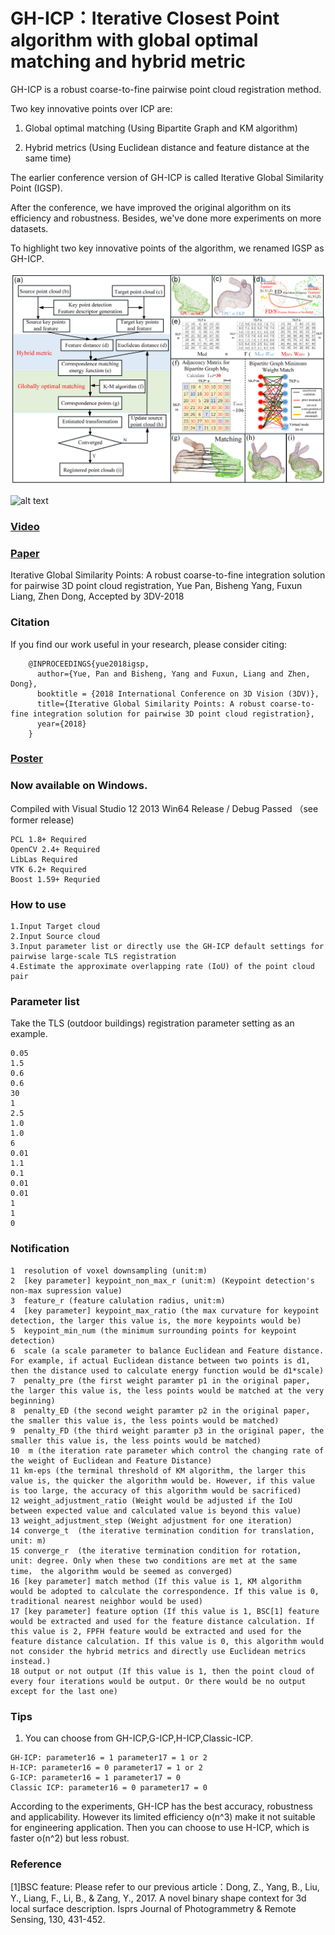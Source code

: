 # GH-ICP：Iterative Closest Point algorithm with global optimal matching and hybrid metric 
GH-ICP is a robust coarse-to-fine pairwise point cloud registration method. 

Two key innovative points over ICP are: 

1. Global optimal matching (Using Bipartite Graph and KM algorithm)

2. Hybrid metrics (Using Euclidean distance and feature distance at the same time)

The earlier conference version of GH-ICP is called Iterative Global Similarity Point (IGSP).

After the conference, we have improved the original algorithm on its efficiency and robustness. Besides, we've done more experiments on more datasets. 

To highlight two key innovative points of the algorithm, we renamed IGSP as GH-ICP.

 ![alt text](img/GH-ICPworkflow.jpg)
 
 ![alt text](img/showresult2.jpg)
 
### [Video](https://www.youtube.com/watch?v=DZr-8AceSqA)

### [Paper](https://arxiv.org/abs/1808.03899) 
Iterative Global Similarity Points: A robust coarse-to-fine integration solution for pairwise 3D point cloud registration, Yue Pan, Bisheng Yang, Fuxun Liang, Zhen Dong, Accepted by 3DV-2018 

### Citation
If you find our work useful in your research, please consider citing:
        
        @INPROCEEDINGS{yue2018igsp,    
          author={Yue, Pan and Bisheng, Yang and Fuxun, Liang and Zhen, Dong},
          booktitle = {2018 International Conference on 3D Vision (3DV)},
          title={Iterative Global Similarity Points: A robust coarse-to-fine integration solution for pairwise 3D point cloud registration},
          year={2018}
        }

### [Poster](https://github.com/YuePanEdward/YuePanEdward.github.io/blob/master/assets/3DVposter.pdf)


### Now available on Windows.
Compiled with Visual Studio 12 2013 Win64 Release / Debug Passed （see former release)
```
PCL 1.8+ Required
OpenCV 2.4+ Required
LibLas Required
VTK 6.2+ Required
Boost 1.59+ Requried
```

### How to use
```
1.Input Target cloud
2.Input Source cloud
3.Input parameter list or directly use the GH-ICP default settings for pairwise large-scale TLS registration 
4.Estimate the approximate overlapping rate (IoU) of the point cloud pair
```
### Parameter list 
Take the TLS (outdoor buildings) registration parameter setting as an example.
```
0.05
1.5
0.6
0.6
30
1
2.5
1.0
1.0
6
0.01
1.1
0.1
0.01
0.01
1
1
0
```

### Notification
```
1  resolution of voxel downsampling (unit:m)
2  [key parameter] keypoint_non_max_r (unit:m) (Keypoint detection's non-max supression value)  
3  feature_r (feature calulation radius, unit:m) 
4  [key parameter] keypoint_max_ratio (the max curvature for keypoint detection, the larger this value is, the more keypoints would be)
5  keypoint_min_num (the minimum surrounding points for keypoint detection)
6  scale (a scale parameter to balance Euclidean and Feature distance. For example, if actual Euclidean distance between two points is d1, then the distance used to calculate energy function would be d1*scale)
7  penalty_pre (the first weight paramter p1 in the original paper, the larger this value is, the less points would be matched at the very beginning)
8  penalty_ED (the second weight paramter p2 in the original paper, the smaller this value is, the less points would be matched)
9  penalty_FD (the third weight paramter p3 in the original paper, the smaller this value is, the less points would be matched)
10  m (the iteration rate parameter which control the changing rate of the weight of Euclidean and Feature Distance)
11 km-eps (the terminal threshold of KM algorithm, the larger this value is, the quicker the algorithm would be. However, if this value is too large, the accuracy of this algorithm would be sacrificed)
12 weight_adjustment_ratio (Weight would be adjusted if the IoU between expected value and calculated value is beyond this value)   
13 weight_adjustment_step (Weight adjustment for one iteration) 
14 converge_t  (the iterative termination condition for translation, unit: m)
15 converge_r  (the iterative termination condition for rotation, unit: degree. Only when these two conditions are met at the same time， the algorithm would be seemed as converged)
16 [key parameter] match method (If this value is 1, KM algorithm would be adopted to calculate the correspondence. If this value is 0, traditional nearest neighbor would be used)
17 [key parameter] feature option (If this value is 1, BSC[1] feature would be extracted and used for the feature distance calculation. If this value is 2, FPFH feature would be extracted and used for the feature distance calculation. If this value is 0, this algorithm would not consider the hybrid metrics and directly use Euclidean metrics instead.)
18 output or not output (If this value is 1, then the point cloud of every four iterations would be output. Or there would be no output except for the last one)
```

### Tips

1. You can choose from GH-ICP,G-ICP,H-ICP,Classic-ICP.
```
GH-ICP: parameter16 = 1 parameter17 = 1 or 2
H-ICP: parameter16 = 0 parameter17 = 1 or 2
G-ICP: parameter16 = 1 parameter17 = 0
Classic ICP: parameter16 = 0 parameter17 = 0
```   
   According to the experiments, GH-ICP has the best accuracy, robustness and applicability. However its limited efficiency o(n^3) make it not suitable for engineering application. Then you can choose to use H-ICP, which is faster o(n^2) but less robust.

### Reference

[1]BSC feature: Please refer to our previous article：Dong, Z., Yang, B., Liu, Y., Liang, F., Li, B., & Zang, Y., 2017. A novel binary shape context for 3d local surface description. Isprs Journal of Photogrammetry & Remote Sensing, 130, 431-452.
